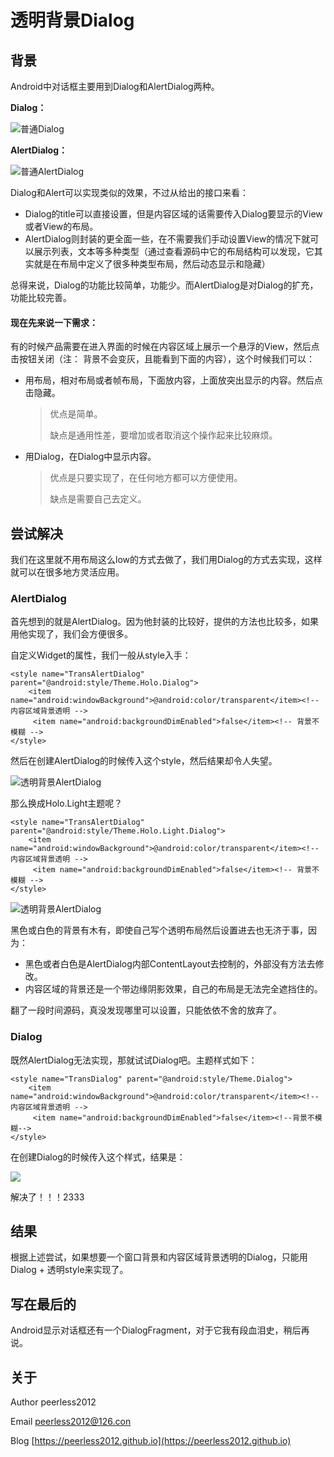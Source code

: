 # 透明背景Dialog

## 背景
Android中对话框主要用到Dialog和AlertDialog两种。

__Dialog：__

![普通Dialog](https://raw.githubusercontent.com/peerless2012/AndroidBasis/master/Imgs/dialog_normal.png)

__AlertDialog：__

![普通AlertDialog](https://raw.githubusercontent.com/peerless2012/AndroidBasis/master/Imgs/alertdialog_normal.png)

Dialog和Alert可以实现类似的效果，不过从给出的接口来看：

* Dialog的title可以直接设置，但是内容区域的话需要传入Dialog要显示的View或者View的布局。
* AlertDialog则封装的更全面一些，在不需要我们手动设置View的情况下就可以展示列表，文本等多种类型（通过查看源码中它的布局结构可以发现，它其实就是在布局中定义了很多种类型布局，然后动态显示和隐藏）

总得来说，Dialog的功能比较简单，功能少。而AlertDialog是对Dialog的扩充，功能比较完善。

#### 现在先来说一下需求：

有的时候产品需要在进入界面的时候在内容区域上展示一个悬浮的View，然后点击按钮关闭（注： 背景不会变灰，且能看到下面的内容），这个时候我们可以：

* 用布局，相对布局或者帧布局，下面放内容，上面放突出显示的内容。然后点击隐藏。

	>优点是简单。
	>
	>缺点是通用性差，要增加或者取消这个操作起来比较麻烦。

* 用Dialog，在Dialog中显示内容。
	> 优点是只要实现了，在任何地方都可以方便使用。
	> 
	> 缺点是需要自己去定义。

## 尝试解决
我们在这里就不用布局这么low的方式去做了，我们用Dialog的方式去实现，这样就可以在很多地方灵活应用。

### AlertDialog
首先想到的就是AlertDialog。因为他封装的比较好，提供的方法也比较多，如果用他实现了，我们会方便很多。

自定义Widget的属性，我们一般从style入手：

	<style name="TransAlertDialog" parent="@android:style/Theme.Holo.Dialog">
        <item name="android:windowBackground">@android:color/transparent</item><!-- 内容区域背景透明 -->
         <item name="android:backgroundDimEnabled">false</item><!-- 背景不模糊 -->
    </style>

然后在创建AlertDialog的时候传入这个style，然后结果却令人失望。

![透明背景AlertDialog](https://raw.githubusercontent.com/peerless2012/AndroidBasis/master/Imgs/alertdialog_trans_dark.png)

那么换成Holo.Light主题呢？

	<style name="TransAlertDialog" parent="@android:style/Theme.Holo.Light.Dialog">
        <item name="android:windowBackground">@android:color/transparent</item><!-- 内容区域背景透明 -->
         <item name="android:backgroundDimEnabled">false</item><!-- 背景不模糊 -->
    </style>

![透明背景AlertDialog](https://raw.githubusercontent.com/peerless2012/AndroidBasis/master/Imgs/alertdialog_trans_light.png)


黑色或白色的背景有木有，即使自己写个透明布局然后设置进去也无济于事，因为：

* 黑色或者白色是AlertDialog内部ContentLayout去控制的，外部没有方法去修改。
* 内容区域的背景还是一个带边缘阴影效果，自己的布局是无法完全遮挡住的。

翻了一段时间源码，真没发现哪里可以设置，只能依依不舍的放弃了。

### Dialog
既然AlertDialog无法实现，那就试试Dialog吧。主题样式如下：

	<style name="TransDialog" parent="@android:style/Theme.Dialog">
        <item name="android:windowBackground">@android:color/transparent</item><!-- 内容区域背景透明 -->
         <item name="android:backgroundDimEnabled">false</item><!--背景不模糊-->
    </style>

在创建Dialog的时候传入这个样式，结果是：

![](https://raw.githubusercontent.com/peerless2012/AndroidBasis/master/Imgs/dialog_trans.png)

解决了！！！2333

## 结果
根据上述尝试，如果想要一个窗口背景和内容区域背景透明的Dialog，只能用Dialog + 透明style来实现了。

## 写在最后的

Android显示对话框还有一个DialogFragment，对于它我有段血泪史，稍后再说。

## 关于
Author peerless2012

Email  [peerless2012@126.con](mailto:peerless2012@126.con)

Blog   [https://peerless2012.github.io](https://peerless2012.github.io)